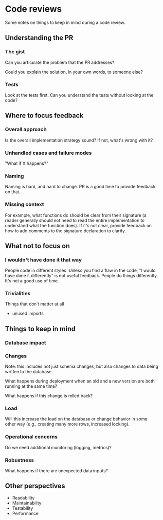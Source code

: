 # Code reviews

Some notes on things to keep in mind during a code review.

## Understanding the PR

### The gist

Can you articulate the problem that the PR addresses?

Could you explain the solution, in your own words, to someone else?


### Tests

Look at the tests first. Can you understand the tests without looking at the code?

## Where to focus feedback

### Overall approach

Is the overall implementation strategy sound? If not, what's wrong with it?

### Unhandled cases and failure modes

"What if X happens?"

### Naming

Naming is hard, and hard to change. PR is a good time to provide feedback on that.

### Missing context

For example, what functions do should be clear from their signature (a reader generally should not need to read
the entire implementation to understand what the function does). If it's not clear, provide feedback on how to
add comments to the signature declaration to clarify.

## What not to focus on

### I wouldn't have done it that way

People code in different styles. Unless you find a flaw in the code, "I would have done it differently" is not useful feedback. People do things differently. It's not a good use of time.

### Trivialities

Things that don't matter at all

- unused imports

## Things to keep in mind

### Database impact 

### Changes

Note: this includes not just schema changes, but also changes to data being written to the database.

What happens during deployment when an old and a new version are both running at the same time? 

What happens if this change is rolled back?

### Load

Will this increase the load on the database or change behavior in some other way (e.g., creating
many more rows, increased locking).

### Operational concerns

Do we need additional monitoring (logging, metrics)?

### Robustness

What happens if there are unexpected data inputs?

## Other perspectives

* Readability
* Maintainability
* Testability
* Performance





